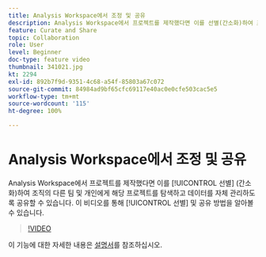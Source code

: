 ```yaml
---
title: Analysis Workspace에서 조정 및 공유
description: Analysis Workspace에서 프로젝트를 제작했다면 이를 선별(간소화)하여 조직의 다른 팀 및 개인에게 해당 프로젝트를 탐색하고 데이터를 자체 관리하도록 공유할 수 있습니다. 이 비디오를 통해 선별 및 공유 방법을 알아볼 수 있습니다.
feature: Curate and Share
topic: Collaboration
role: User
level: Beginner
doc-type: feature video
thumbnail: 341021.jpg
kt: 2294
exl-id: 892b7f9d-9351-4c68-a54f-85803a67c072
source-git-commit: 84984ad9bf65cfc69117e40ac0e0cfe503cac5e5
workflow-type: tm+mt
source-wordcount: '115'
ht-degree: 100%

---
```


# Analysis Workspace에서 조정 및 공유

Analysis Workspace에서 프로젝트를 제작했다면 이를 [!UICONTROL 선별] (간소화)하여 조직의 다른 팀 및 개인에게 해당 프로젝트를 탐색하고 데이터를 자체 관리하도록 공유할 수 있습니다. 이 비디오를 통해 [!UICONTROL 선별] 및 공유 방법을 알아볼 수 있습니다.

>[!VIDEO](https://video.tv.adobe.com/v/341021/?quality=12&learn=on)

이 기능에 대한 자세한 내용은 [설명서](https://experienceleague.adobe.com/docs/analytics/analyze/analysis-workspace/curate-share/curate.html?lang=ko)를 참조하십시오.
